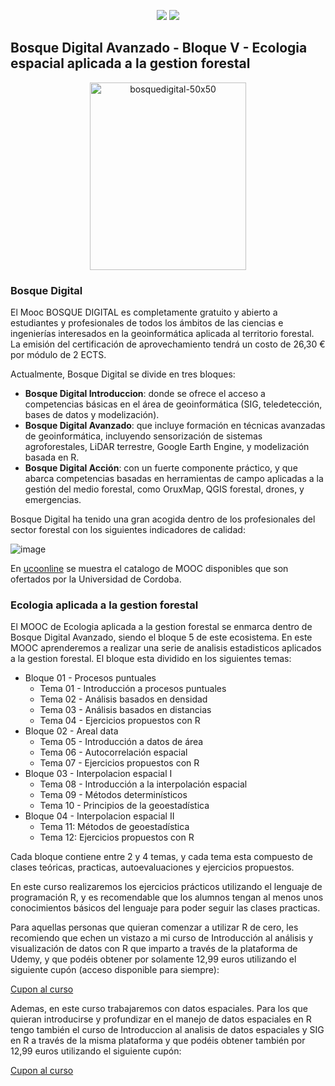 <div align="center">
  
  ![](https://img.shields.io/badge/Comienzo_-04_Junio-darkgreen)
  ![](https://img.shields.io/badge/Finalizacion_-30_Junio-blue)
  
</div>


## Bosque Digital Avanzado - Bloque V - Ecologia espacial aplicada a la gestion forestal 

<div align="center">
  <img src="https://github.com/Cidree/BD_estadistica_espacial/assets/96820235/30cad578-9734-40e2-8d40-405fb1368c91" alt="bosquedigital-50x50" width="250" height="300"> 
</div>

### Bosque Digital

El Mooc BOSQUE DIGITAL es completamente gratuito y abierto a estudiantes y profesionales de todos los ámbitos de las ciencias e ingenierías interesados en la geoinformática aplicada al territorio forestal. La emisión del certificación de aprovechamiento tendrá un costo de 26,30 € por módulo de 2 ECTS.

Actualmente, Bosque Digital se divide en tres bloques:

* **Bosque Digital Introduccion**: donde se ofrece el acceso a competencias básicas en el área de geoinformática (SIG, teledetección, bases de datos y modelización).
* **Bosque Digital Avanzado**: que incluye formación en técnicas avanzadas de geoinformática, incluyendo sensorización de sistemas agroforestales, LiDAR terrestre, Google Earth Engine, y modelización basada en R.
* **Bosque Digital Acción**: con un fuerte componente práctico, y que abarca competencias basadas en herramientas de campo aplicadas a la gestión del medio forestal, como OruxMap, QGIS forestal, drones, y emergencias.

Bosque Digital ha tenido una gran acogida dentro de los profesionales del sector forestal con los siguientes indicadores de calidad:

![image](https://github.com/Cidree/BD_estadistica_espacial/assets/96820235/a5d2ef7e-9de1-403e-a1b9-3ddf8790a304)


En [ucoonline](https://ucoonline.uco.es/mooc/) se muestra el catalogo de MOOC disponibles que son ofertados por la Universidad de Cordoba.

### Ecologia aplicada a la gestion forestal

El MOOC de Ecologia aplicada a la gestion forestal se enmarca dentro de Bosque Digital Avanzado, siendo el bloque 5 de este ecosistema. En este MOOC aprenderemos a realizar una serie de analisis estadisticos aplicados a la gestion forestal. El bloque esta dividido en los siguientes temas:


* Bloque 01 - Procesos puntuales
  - Tema 01 - Introducción a procesos puntuales
  - Tema 02 - Análisis basados en densidad
  - Tema 03 - Análisis basados en distancias
  - Tema 04 - Ejercicios propuestos con R
* Bloque 02 - Areal data
  - Tema 05 - Introducción a datos de área
  - Tema 06 - Autocorrelación espacial
  - Tema 07 - Ejercicios propuestos con R
* Bloque 03 - Interpolacion espacial I
  - Tema 08 - Introducción a la interpolación espacial
  - Tema 09 - Métodos determinísticos
  - Tema 10 - Principios de la geoestadística
* Bloque 04 - Interpolacion espacial II
  - Tema 11: Métodos de geoestadística
  - Tema 12: Ejercicios propuestos con R
 
Cada bloque contiene entre 2 y 4 temas, y cada tema esta compuesto de clases teóricas, practicas, autoevaluaciones y ejercicios propuestos.

En este curso realizaremos los ejercicios prácticos utilizando el lenguaje de programación R, y es recomendable que los alumnos tengan al menos unos conocimientos básicos del lenguaje para poder seguir las clases practicas. 

Para aquellas personas que quieran comenzar a utilizar R de cero, les recomiendo que echen un vistazo a mi curso de Introducción al análisis y visualización de datos con R que imparto a través de la plataforma de Udemy, y que podéis obtener por solamente 12,99 euros utilizando el siguiente cupón (acceso disponible para siempre):

[Cupon al curso](https://www.udemy.com/course/introduccion-a-analisis-y-visualizacion-de-datos-en-r-2023/?couponCode=DEB4B67F1821F0785780)

Ademas, en este curso trabajaremos con datos espaciales. Para los que quieran introducirse y profundizar en el manejo de datos espaciales en R tengo también el curso de Introduccion al analisis de datos espaciales y SIG en R a través de la misma plataforma y que podéis obtener también por 12,99 euros utilizando el siguiente cupón:

[Cupon al curso](https://www.udemy.com/course/introduccion-a-analisis-de-datos-espaciales-en-r/?couponCode=CE6BDA0F561F95EC42FE)
